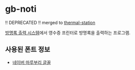 # gb-noti

!! DEPRECATED !! merged to [thermal-station](https://github.com/suapapa/thermal-station)

[방명록 출력 시스템](https://homin.dev/blog/post/20220910_live_print_guestbook_with_mqtt/)에서
영수증 프린터로 방명록을 출력하는 프로그램.

## 사용된 폰트 정보

- [네이버 마루부리 글꼴](https://hangeul.naver.com/maruproject_11)
